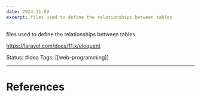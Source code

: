```yaml
---
date: 2024-11-09
excerpt: files used to define the relationships between tables
---
```

files used to define the relationships between tables

https://laravel.com/docs/11.x/eloquent

Status: #idea
Tags: [[web-programming]]

---
# References
